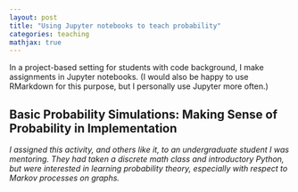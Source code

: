 ```yaml
---
layout: post
title: "Using Jupyter notebooks to teach probability"
categories: teaching
mathjax: true
---
```


In a project-based setting for students with code background, I make assignments in Jupyter notebooks. (I would also be happy to use RMarkdown for this purpose, but I personally use Jupyter more often.)

## Basic Probability Simulations: Making Sense of Probability in Implementation 

*I assigned this activity, and others like it, to an undergraduate student I was mentoring. They had taken a discrete math class and introductory Python, but were interested in learning probability theory, especially with respect to Markov processes on graphs.*

<script src="https://gist.github.com/mmasden/3456c3acd484f9e0b7dceaf5a661592d.js"></script>